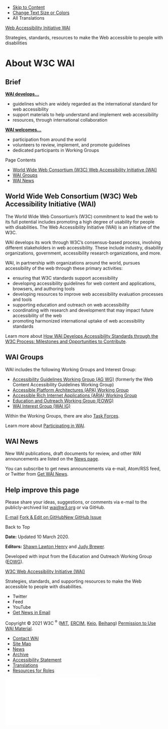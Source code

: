 -   [Skip to Content](#main)
-   [Change Text Size or Colors](/WAI/meta/customize/)
-   All Translations

<a href="/WAI/" class="home"><span class="wai"><span class="wa">Web Accessibility</span> <span class="i"><span class="initieative">Initiative</span> <span>WAI</span></span></span></a>

Strategies, standards, resources to make the Web accessible to people with disabilities



<!-- -->



About W3C WAI
=============

Brief
-----

**[WAI develops…](https://www.w3.org/WAI/Resources/Overview)**

-   guidelines which are widely regarded as the international standard for web accessibility
-   support materials to help understand and implement web accessibility
-   resources, through international collaboration

**[WAI welcomes…](/WAI/about/participating/)**

-   participation from around the world
-   volunteers to review, implement, and promote guidelines
-   dedicated participants in Working Groups

Page Contents

-   <a href="#world-wide-web-consortium-w3c-web-accessibility-initiative-wai" id="markdown-toc-world-wide-web-consortium-w3c-web-accessibility-initiative-wai">World Wide Web Consortium (W3C) Web Accessibility Initiative (WAI)</a>
-   <a href="#wai-groups" id="markdown-toc-wai-groups">WAI Groups</a>
-   <a href="#wai-news" id="markdown-toc-wai-news">WAI News</a>

World Wide Web Consortium (W3C) Web Accessibility Initiative (WAI)
------------------------------------------------------------------

The World Wide Web Consortium’s (W3C) commitment to lead the web to its full potential includes promoting a high degree of usability for people with disabilities. The Web Accessibility Initiative (WAI) is an initiative of the W3C.

WAI develops its work through W3C’s consensus-based process, involving different stakeholders in web accessibility. These include industry, disability organizations, government, accessibility research organizations, and more.

WAI, in partnership with organizations around the world, pursues accessibility of the web through these primary activities:

-   ensuring that W3C standards support accessibility
-   developing accessibility guidelines for web content and applications, browsers, and authoring tools
-   developing resources to improve web accessibility evaluation processes and tools
-   supporting education and outreach on web accessibility
-   coordinating with research and development that may impact future accessibility of the web
-   promoting harmonized international uptake of web accessibility standards

Learn more about [How WAI Develops Accessibility Standards through the W3C Process: Milestones and Opportunities to Contribute](https://www.w3.org/WAI/standards-guidelines/w3c-process/).

WAI Groups
----------

WAI includes the following Working Groups and Interest Group:

-   [Accessibility Guidelines Working Group (AG WG)](/WAI/GL/) (formerly the Web Content Accessibility Guidelines Working Group)
-   [Accessible Platform Architectures (APA) Working Group](/WAI/APA/)
-   [Accessible Rich Internet Applications (ARIA) Working Group](/WAI/ARIA/)
-   [Education and Outreach Working Group (EOWG)](/WAI/about/groups/eowg/)
-   [WAI Interest Group (WAI IG)](/WAI/about/groups/waiig/)

Within the Working Groups, there are also [Task Forces](/WAI/about/groups/taskforces/).

Learn more about [Participating in WAI](https://www.w3.org/WAI/about/participating/).

WAI News
--------

New WAI publications, draft documents for review, and other WAI announcements are listed on the [News page](https://www.w3.org/WAI/news/).

You can subscribe to get news announcements via e-mail, Atom/RSS feed, or Twitter from [Get WAI News](https://www.w3.org/WAI/news/subscribe/).

Help improve this page
----------------------

Please share your ideas, suggestions, or comments via e-mail to the publicly-archived list [wai@w3.org](mailto:wai@w3.org?subject=%5Ben%5D%20About%20W3C%20WAI) or via GitHub.

<a href="mailto:wai@w3.org?subject=%5Ben%5D%20About%20W3C%20WAI&amp;body=%5Bput%20comment%20here...%5D%5Cn%5CnI%20give%20permission%20to%20share%20this%20to%20a%20publicly-archived%20e-mail%20list.%22%7D" class="button"><span>E-mail</span></a> <a href="https://github.com/w3c/wai-about-wai/edit/master/_about/index.md" class="button"><span>Fork &amp; Edit on GitHub</span></a><a href="https://github.com/w3c/wai-about-wai/issues/new" class="button"><span>New GitHub Issue</span></a>

Back to Top

**Date:** Updated 10 March 2020.

**Editors:** [Shawn Lawton Henry](https://www.w3.org/People/Shawn/) and [Judy Brewer](https://www.w3.org/People/Brewer/).

Developed with input from the Education and Outreach Working Group ([EOWG](http://www.w3.org/WAI/EO/)).

<a href="https://www.w3.org/WAI/" class="largelink">W3C Web Accessibility Initiative (WAI)</a>

Strategies, standards, and supporting resources to make the Web accessible to people with disabilities.

-   Twitter
-   Feed
-   YouTube
-   <a href="https://www.w3.org/WAI/news/subscribe/" class="button">Get News in Email</a>

Copyright © 2021 W3C <sup>®</sup> ([MIT](https://www.csail.mit.edu/), [ERCIM](https://www.ercim.eu/), [Keio](https://www.keio.ac.jp/), [Beihang](https://ev.buaa.edu.cn)) [Permission to Use WAI Material](/WAI/about/using-wai-material/).

-   [Contact WAI](/WAI/about/contacting/)
-   [Site Map](/WAI/sitemap/)
-   [News](/WAI/news/)
-   [Archive](/WAI/sitemap/#archive)
-   [Accessibility Statement](/WAI/about/accessibility-statement/)
-   [Translations](/WAI/translations/)
-   [Resources for Roles](/WAI/roles/)

![](//www.w3.org/analytics/piwik/piwik.php?idsite=328&rec=1)
